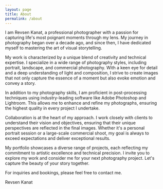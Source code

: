 ```yaml
---
layout: page
title: About
permalink: /about
---
```


I am Revsen Kanat, a professional photographer with a passion for capturing life's most poignant moments through my lens. My journey in photography began over a decade ago, and since then, I have dedicated myself to mastering the art of visual storytelling.

My work is characterized by a unique blend of creativity and technical expertise. I specialize in a wide range of photography styles, including portrait, landscape, and commercial photography. With a keen eye for detail and a deep understanding of light and composition, I strive to create images that not only capture the essence of a moment but also evoke emotion and convey a story.

In addition to my photography skills, I am proficient in post-processing techniques using industry-leading software like Adobe Photoshop and Lightroom. This allows me to enhance and refine my photographs, ensuring the highest quality in every project I undertake.

Collaboration is at the heart of my approach. I work closely with clients to understand their vision and objectives, ensuring that their unique perspectives are reflected in the final images. Whether it's a personal portrait session or a large-scale commercial shoot, my goal is always to exceed expectations and deliver exceptional results.

My portfolio showcases a diverse range of projects, each reflecting my commitment to artistic excellence and technical precision. I invite you to explore my work and consider me for your next photography project. Let's capture the beauty of your story together.

For inquiries and bookings, please feel free to contact me.

Revsen Kanat

